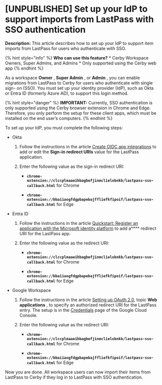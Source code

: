 # [UNPUBLISHED] Set up your IdP to support imports from LastPass with SSO authentication

**Description:** This article describes how to set up your IdP to support item imports from LastPass for users who authenticate with SSO.

{% hint style="info" %} **Who can use this feature?** * Cerby Workspace
Owners, Super Admins, and Admins * Only supported using the Cerby web app {%
endhint %}

As a workspace **Owner** , **Super Admin** , or **Admin** , you can enable
migrations from LastPass to Cerby for users who authenticate with single sign-
on (SSO). You must set up your identity provider (IdP), such as Okta or Entra
ID (formerly Azure AD), to support this login method.

{% hint style="danger" %} **IMPORTANT:** Currently, SSO authentication is only
supported using the Cerby browser extension in Chrome and Edge. Therefore, you
only perform the setup for these client apps, which must be installed on the
end user’s computers. {% endhint %}

To set up your IdP, you must complete the following steps:

  * Okta

    1. Follow the instructions in the article [Create OIDC app integrations](https://help.okta.com/en-us/content/topics/apps/apps_app_integration_wizard_oidc.htm) to add or edit the **Sign-in redirect URIs** value for the LastPass application.

    2. Enter the following value as the sign-in redirect URI:

       * **`chrome-extension://clccplmaaeihbagbefjinmclielobnkb/lastpass-sso-callback.html`** for Chrome

       * **`chrome-extension://bbaiiaogfdgpbapebajffliefkfipoif/lastpass-sso-callback.html`** for Edge

  * Entra ID

    1. Follow the instructions in the article [Quickstart: Register an application with the Microsoft identity platform](https://learn.microsoft.com/en-us/entra/identity-platform/quickstart-register-app?tabs=certificate#configure-platform-settings) to add a**** redirect URI for the LastPass app.

    2. Enter the following value as the redirect URI:

       * **`chrome-extension://clccplmaaeihbagbefjinmclielobnkb/lastpass-sso-callback.html`** for Chrome

       * **`chrome-extension://bbaiiaogfdgpbapebajffliefkfipoif/lastpass-sso-callback.html`** for Edge

  * Google Workspace

    1. Follow the instructions in the article [Setting up OAuth 2.0](https://support.google.com/cloud/answer/6158849?hl=en), topic **Web applications** , to specify an authorized redirect URI for the LastPass entry. The setup is in the [Credentials](https://console.cloud.google.com/project/_/apis/credentials) page of the Google Cloud Console.

    2. Enter the following value as the redirect URI:

       * **`chrome-extension://clccplmaaeihbagbefjinmclielobnkb/lastpass-sso-callback.html`** for Chrome

       * **`chrome-extension://bbaiiaogfdgpbapebajffliefkfipoif/lastpass-sso-callback.html`** for Edge

Now you are done. All workspace users can now import their items from LastPass
to Cerby if they log in to LastPass with SSO authentication.

